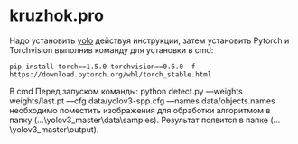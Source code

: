 # kruzhok.pro
Надо установить [yolo](https://github.com/ultralytics/yolov3) действуя инструкции, затем установить Pytorch и Torchvision выполнив команду для установки в cmd: 
```
pip install torch==1.5.0 torchvision==0.6.0 -f https://download.pytorch.org/whl/torch_stable.html
```
В cmd Перед запуском команды: python detect.py —weights weights/last.pt —cfg data/yolov3-spp.cfg —names data/objects.names
необходимо поместить изображения для обработки алгоритмом в папку (…\yolov3_master\data\samples\). Результат появится в папке (…\yolov3_master\output\).
